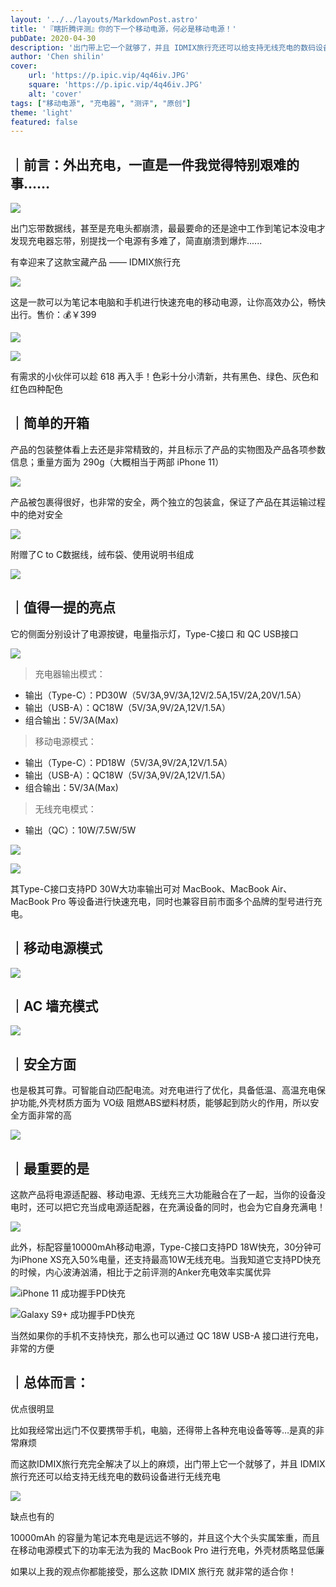 ```yaml
---
layout: '../../layouts/MarkdownPost.astro'
title: '『瞎折腾评测』你的下一个移动电源，何必是移动电源！'
pubDate: 2020-04-30
description: '出门带上它一个就够了，并且 IDMIX旅行充还可以给支持无线充电的数码设备进行无线充'
author: 'Chen shilin'
cover:
    url: 'https://p.ipic.vip/4q46iv.JPG'
    square: 'https://p.ipic.vip/4q46iv.JPG'
    alt: 'cover'
tags: ["移动电源", "充电器", "测评", "原创"]
theme: 'light'
featured: false
---
```


## ｜前言：外出充电，一直是一件我觉得特别艰难的事……

![](https://zaaap-1254235226.cos.ap-guangzhou.myqcloud.com/short_pic/2020/05/04/3299033553420714-1588580510979.JPG?size=4032x2268&imageMogr2/format/jpeg/quality/60)

出门忘带数据线，甚至是充电头都崩溃，最最要命的还是途中工作到笔记本没电才发现充电器忘带，别提找一个电源有多难了，简直崩溃到爆炸......

有幸迎来了这款宝藏产品 —— IDMIX旅行充

![](https://zaaap-1254235226.cos.ap-guangzhou.myqcloud.com/short_pic/2020/05/04/028931548114191852-1588580553789.JPG?size=4032x2268&imageMogr2/format/jpeg/quality/60)

这是一款可以为笔记本电脑和手机进行快速充电的移动电源，让你高效办公，畅快出行。售价：💰￥399

![](https://zaaap-1254235226.cos.ap-guangzhou.myqcloud.com/short_pic/2020/05/04/9500897428896877-1588583854689.png?size=954x336&imageMogr2/format/jpeg/quality/60)

![](https://zaaap-1254235226.cos.ap-guangzhou.myqcloud.com/short_pic/2020/05/04/00297770662769703-1588580580825.jpg?size=790x444&imageMogr2/format/jpeg/quality/60)

有需求的小伙伴可以趁 618 再入手！色彩十分小清新，共有黑色、绿色、灰色和红色四种配色

## ｜简单的开箱

产品的包装整体看上去还是非常精致的，并且标示了产品的实物图及产品各项参数信息；重量方面为 290g（大概相当于两部 iPhone 11）

![](https://zaaap-1254235226.cos.ap-guangzhou.myqcloud.com/short_pic/2020/05/04/17670043685952241-1588580620757.JPG?size=3867x2175&imageMogr2/format/jpeg/quality/60)

产品被包裹得很好，也非常的安全，两个独立的包装盒，保证了产品在其运输过程中的绝对安全

![](https://zaaap-1254235226.cos.ap-guangzhou.myqcloud.com/short_pic/2020/05/04/7430015122458893-1588580667673.JPG?size=4032x2268&imageMogr2/format/jpeg/quality/60)

附赠了C to C数据线，绒布袋、使用说明书组成

![](https://zaaap-1254235226.cos.ap-guangzhou.myqcloud.com/short_pic/2020/05/04/07675478209283226-1588580906810.JPG?size=3372x1897&imageMogr2/format/jpeg/quality/60)

## ｜值得一提的亮点

它的侧面分别设计了电源按键，电量指示灯，Type-C接口 和 QC USB接口

![](https://zaaap-1254235226.cos.ap-guangzhou.myqcloud.com/short_pic/2020/05/04/0836642759541053-1588580935543.JPG?size=4032x2268&imageMogr2/format/jpeg/quality/60)

> 充电器输出模式：
> 
- 输出（Type-C）：PD30W（5V/3A,9V/3A,12V/2.5A,15V/2A,20V/1.5A）
- 输出（USB-A）：QC18W（5V/3A,9V/2A,12V/1.5A）
- 组合输出：5V/3A(Max)

> 移动电源模式：
> 
- 输出（Type-C）：PD18W（5V/3A,9V/2A,12V/1.5A）
- 输出（USB-A）：QC18W（5V/3A,9V/2A,12V/1.5A）
- 组合输出：5V/3A(Max)

> 无线充电模式：
> 
- 输出（QC）：10W/7.5W/5W
  
![](https://zaaap-1254235226.cos.ap-guangzhou.myqcloud.com/short_pic/2020/05/04/397164976516017-1588580958759.JPG?size=4032x2268&imageMogr2/format/jpeg/quality/60)

![](https://zaaap-1254235226.cos.ap-guangzhou.myqcloud.com/short_pic/2020/05/04/3500738879064149-1588580998075.JPG?size=4032x2268&imageMogr2/format/jpeg/quality/60)

其Type-C接口支持PD 30W大功率输出可对 MacBook、MacBook Air、MacBook Pro 等设备进行快速充电，同时也兼容目前市面多个品牌的型号进行充电。

## ｜移动电源模式

![](https://zaaap-1254235226.cos.ap-guangzhou.myqcloud.com/short_pic/2020/05/04/4923531422991836-1588581201507.JPG?size=4032x2268&imageMogr2/format/jpeg/quality/60)

## ｜AC 墙充模式

![](https://zaaap-1254235226.cos.ap-guangzhou.myqcloud.com/short_pic/2020/05/04/16474123114078432-1588581190981.JPG?size=4032x2268&imageMogr2/format/jpeg/quality/60)

## ｜安全方面

也是极其可靠。可智能自动匹配电流。对充电进行了优化，具备低温、高温充电保护功能,外壳材质方面为 VO级 阻燃ABS塑料材质，能够起到防火的作用，所以安全方面非常的高

![](https://zaaap-1254235226.cos.ap-guangzhou.myqcloud.com/short_pic/2020/05/04/6021748941844767-1588581247592.JPG?size=4032x2268&imageMogr2/format/jpeg/quality/60)

## ｜最重要的是

这款产品将电源适配器、移动电源、无线充三大功能融合在了一起，当你的设备没电时，还可以把它充当成电源适配器，在充满设备的同时，也会为它自身充满电！

![](https://zaaap-1254235226.cos.ap-guangzhou.myqcloud.com/short_pic/2020/05/04/5266244374281788-1588581277839.JPG?size=4032x2268&imageMogr2/format/jpeg/quality/60)

此外，标配容量10000mAh移动电源，Type-C接口支持PD 18W快充，30分钟可为iPhone XS充入50%电量，还支持最高10W无线充电。当我知道它支持PD快充的时候，内心波涛汹涌，相比于之前评测的Anker充电效率实属优异

![iPhone 11 成功握手PD快充](https://zaaap-1254235226.cos.ap-guangzhou.myqcloud.com/short_pic/2020/05/04/5008674663145709-1588581300896.JPG?size=3514x1977&imageMogr2/format/jpeg/quality/60)

![Galaxy S9+ 成功握手PD快充](https://zaaap-1254235226.cos.ap-guangzhou.myqcloud.com/short_pic/2020/05/04/21428502020176454-1588581319657.JPG?size=4032x2268&imageMogr2/format/jpeg/quality/60)

当然如果你的手机不支持快充，那么也可以通过 QC 18W USB-A 接口进行充电，非常的方便

## ｜总体而言：

优点很明显

比如我经常出远门不仅要携带手机，电脑，还得带上各种充电设备等等…是真的非常麻烦

而这款IDMIX旅行充完全解决了以上的麻烦，出门带上它一个就够了，并且 IDMIX旅行充还可以给支持无线充电的数码设备进行无线充电

![](https://zaaap-1254235226.cos.ap-guangzhou.myqcloud.com/short_pic/2020/05/04/694908461570668-1588581407090.JPG?size=4032x2268&imageMogr2/format/jpeg/quality/60)

缺点也有的

10000mAh 的容量为笔记本充电是远远不够的，并且这个大个头实属笨重，而且在移动电源模式下的功率无法为我的 MacBook Pro 进行充电，外壳材质略显低廉

如果以上我的观点你都能接受，那么这款 IDMIX 旅行充 就非常的适合你！
